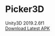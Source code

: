 # Picker3D
Unity3D 2019.2.6f1<br>
[Download Latest APK](https://github.com/emirbeyhatun/Picker3D/releases/latest)
